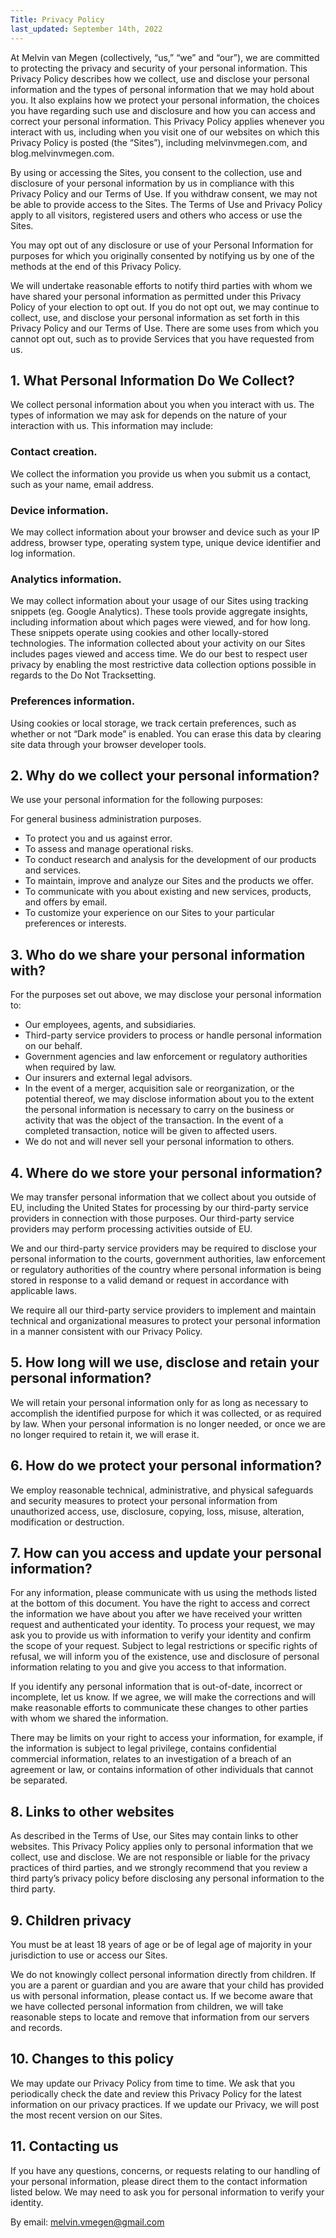 ```yaml
---
Title: Privacy Policy
last_updated: September 14th, 2022
---
```


At Melvin van Megen (collectively, “us,” “we” and “our”), we are committed to protecting the privacy and security of your personal information. This Privacy Policy describes how we collect, use and disclose your personal information and the types of personal information that we may hold about you. It also explains how we protect your personal information, the choices you have regarding such use and disclosure and how you can access and correct your personal information. This Privacy Policy applies whenever you interact with us, including when you visit one of our websites on which this Privacy Policy is posted (the “Sites”), including melvinvmegen.com, and blog.melvinvmegen.com.

By using or accessing the Sites, you consent to the collection, use and disclosure of your personal information by us in compliance with this Privacy Policy and our Terms of Use. If you withdraw consent, we may not be able to provide access to the Sites. The Terms of Use and Privacy Policy apply to all visitors, registered users and others who access or use the Sites.

You may opt out of any disclosure or use of your Personal Information for purposes for which you originally consented by notifying us by one of the methods at the end of this Privacy Policy.

We will undertake reasonable efforts to notify third parties with whom we have shared your personal information as permitted under this Privacy Policy of your election to opt out. If you do not opt out, we may continue to collect, use, and disclose your personal information as set forth in this Privacy Policy and our Terms of Use. There are some uses from which you cannot opt out, such as to provide Services that you have requested from us.

## 1. What Personal Information Do We Collect?
We collect personal information about you when you interact with us. The types of information we may ask for depends on the nature of your interaction with us. This information may include:

### Contact creation.
We collect the information you provide us when you submit us a contact, such as your name, email address.

### Device information. 
We may collect information about your browser and device such as your IP address, browser type, operating system type, unique device identifier and log information.
### Analytics information. 
We may collect information about your usage of our Sites using tracking snippets (eg. Google Analytics). These tools provide aggregate insights, including information about which pages were viewed, and for how long. These snippets operate using cookies and other locally-stored technologies. The information collected about your activity on our Sites includes pages viewed and access time. We do our best to respect user privacy by enabling the most restrictive data collection options possible in regards to the Do Not Tracksetting.
### Preferences information. 
Using cookies or local storage, we track certain preferences, such as whether or not “Dark mode” is enabled. You can erase this data by clearing site data through your browser developer tools.

## 2. Why do we collect your personal information?
We use your personal information for the following purposes:

For general business administration purposes.
- To protect you and us against error.
- To assess and manage operational risks.
- To conduct research and analysis for the development of our products and services.
- To maintain, improve and analyze our Sites and the products we offer.
- To communicate with you about existing and new services, products, and offers by email.
- To customize your experience on our Sites to your particular preferences or interests.

## 3. Who do we share your personal information with?
For the purposes set out above, we may disclose your personal information to:

- Our employees, agents, and subsidiaries.
- Third-party service providers to process or handle personal information on our behalf.
- Government agencies and law enforcement or regulatory authorities when required by law.
- Our insurers and external legal advisors.
- In the event of a merger, acquisition sale or reorganization, or the potential thereof, we may disclose information about you to the extent the personal information is necessary to carry on the business or activity that was the object of the transaction. In the event of a completed transaction, notice will be given to affected users.
- We do not and will never sell your personal information to others.

## 4. Where do we store your personal information?
We may transfer personal information that we collect about you outside of EU, including the United States for processing by our third-party service providers in connection with those purposes. Our third-party service providers may perform processing activities outside of EU.

We and our third-party service providers may be required to disclose your personal information to the courts, government authorities, law enforcement or regulatory authorities of the country where personal information is being stored in response to a valid demand or request in accordance with applicable laws.

We require all our third-party service providers to implement and maintain technical and organizational measures to protect your personal information in a manner consistent with our Privacy Policy.

## 5. How long will we use, disclose and retain your personal information?

We will retain your personal information only for as long as necessary to accomplish the identified purpose for which it was collected, or as required by law. When your personal information is no longer needed, or once we are no longer required to retain it, we will erase it.

## 6. How do we protect your personal information?

We employ reasonable technical, administrative, and physical safeguards and security measures to protect your personal information from unauthorized access, use, disclosure, copying, loss, misuse, alteration, modification or destruction.

## 7. How can you access and update your personal information?

For any information, please communicate with us using the methods listed at the bottom of this document. You have the right to access and correct the information we have about you after we have received your written request and authenticated your identity. To process your request, we may ask you to provide us with information to verify your identity and confirm the scope of your request. Subject to legal restrictions or specific rights of refusal, we will inform you of the existence, use and disclosure of personal information relating to you and give you access to that information.

If you identify any personal information that is out-of-date, incorrect or incomplete, let us know. If we agree, we will make the corrections and will make reasonable efforts to communicate these changes to other parties with whom we shared the information.

There may be limits on your right to access your information, for example, if the information is subject to legal privilege, contains confidential commercial information, relates to an investigation of a breach of an agreement or law, or contains information of other individuals that cannot be separated.

## 8. Links to other websites
As described in the Terms of Use, our Sites may contain links to other websites. This Privacy Policy applies only to personal information that we collect, use and disclose. We are not responsible or liable for the privacy practices of third parties, and we strongly recommend that you review a third party’s privacy policy before disclosing any personal information to the third party.

## 9. Children privacy
You must be at least 18 years of age or be of legal age of majority in your jurisdiction to use or access our Sites.

We do not knowingly collect personal information directly from children. If you are a parent or guardian and you are aware that your child has provided us with personal information, please contact us. If we become aware that we have collected personal information from children, we will take reasonable steps to locate and remove that information from our servers and records.

## 10. Changes to this policy
We may update our Privacy Policy from time to time. We ask that you periodically check the date and review this Privacy Policy for the latest information on our privacy practices. If we update our Privacy, we will post the most recent version on our Sites.

## 11. Contacting us
If you have any questions, concerns, or requests relating to our handling of your personal information, please direct them to the contact information listed below. We may need to ask you for personal information to verify your identity.

By email: melvin.vmegen@gmail.com